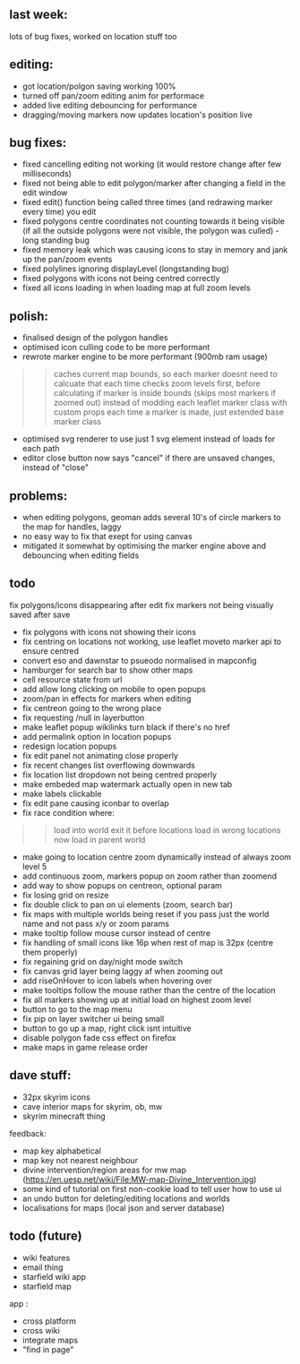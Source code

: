 ## last week:

lots of bug fixes, worked on location stuff too


## editing:
- got location/polgon saving working 100%
- turned off pan/zoom editing anim for performace
- added live editing debouncing for performance
- dragging/moving markers now updates location's position live

## bug fixes:
- fixed cancelling editing not working (it would restore change after few milliseconds)
- fixed not being able to edit polygon/marker after changing a field in the edit window
- fixed edit() function being called three times (and redrawing marker every time) you edit
- fixed polygons centre coordinates not counting towards it being visible (if all the outside polygons were not visible, the polygon was culled) - long standing bug
- fixed memory leak which was causing icons to stay in memory and jank up the pan/zoom events
- fixed polylines ignoring displayLevel (longstanding bug)
- fixed polygons with icons not being centred correctly
- fixed all icons loading in when loading map at full zoom levels

## polish:
- finalised design of the polygon handles
- optimised icon culling code to be more performant
- rewrote marker engine to be more performant (900mb ram usage)
>> caches current map bounds, so each marker doesnt need to calcuate that each time
>> checks zoom levels first, before calculating if marker is inside bounds (skips most markers if zoomed out)
>> instead of modding each leaflet marker class with custom props each time a marker is made, just extended base marker class
- optimised svg renderer to use just 1 svg element instead of loads for each path
- editor close button now says "cancel" if there are unsaved changes, instead of "close"

## problems:
- when editing polygons, geoman adds several 10's of circle markers to the map for handles, laggy
- no easy way to fix that exept for using canvas
- mitigated it somewhat by optimising the marker engine above and debouncing when editing fields





## todo


fix polygons/icons disappearing after edit
fix markers not being visually saved after save




- fix polygons with icons not showing their icons
- fix centring on locations not working, use leaflet moveto marker api to ensure centred
- convert eso and dawnstar to psueodo normalised in mapconfig
- hamburger for search bar to show other maps
- cell resource state from url
- add allow long clicking on mobile to open popups
- zoom/pan in effects for markers when editing
- fix centreon going to the wrong place
- fix requesting /null in layerbutton
- make leaflet popup wikilinks turn black if there's no href
- add permalink option in location popups
- redesign location popups
- fix edit panel not animating close properly
- fix recent changes list overflowing downwards
- fix location list dropdown not being centred properly
- make embeded map watermark actually open in new tab
- make labels clickable
- fix edit pane causing iconbar to overlap
- fix race condition where:
>> load into world
>> exit it before locations load in
>> wrong locations now load in parent world
- make going to location centre zoom dynamically instead of always zoom level 5
- add continuous zoom, markers popup on zoom rather than zoomend
- add way to show popups on centreon, optional param
- fix losing grid on resize
- fix double click to pan on ui elements (zoom, search bar)
- fix maps with multiple worlds being reset if you pass just the world name and not pass x/y or zoom params
- make tooltip follow mouse cursor instead of centre
- fix handling of small icons like 16p when rest of map is 32px (centre them properly)
- fix regaining grid on day/night mode switch
- fix canvas grid layer being laggy af when zooming out
- add riseOnHover to icon labels when hovering over
- make tooltips follow the mouse rather than the centre of the location
- fix all markers showing up at initial load on highest zoom level
- button to go to the map menu
- fix pip on layer switcher ui being small
- button to go up a map, right click isnt intuitive
- disable polygon fade css effect on firefox
- make maps in game release order

## dave stuff:
- 32px skyrim icons
- cave interior maps for skyrim, ob, mw
- skyrim minecraft thing


feedback:
- map key alphabetical
- map key not nearest neighbour
- divine intervention/region areas for mw map (https://en.uesp.net/wiki/File:MW-map-Divine_Intervention.jpg)
- some kind of tutorial on first non-cookie load to tell user how to use ui
- an undo button for deleting/editing locations and worlds
- localisations for maps (local json and server database)

## todo (future)
- wiki features
- email thing
- starfield wiki app
- starfield map

app :
- cross platform
- cross wiki
- integrate maps
- "find in page"